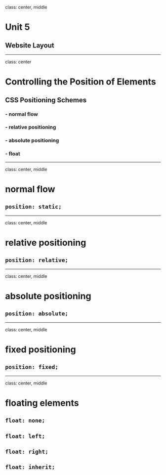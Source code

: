 class: center, middle

# Unit 5
## Website Layout

---

class: center

# Controlling the Position of Elements
## CSS Positioning Schemes

### - normal flow
### - relative positioning
### - absolute positioning
### - float

---

class: center, middle

# normal flow
## `position: static;`

---

class: center, middle

# relative positioning
## `position: relative;`

---

class: center, middle

# absolute positioning
## `position: absolute;`

---

class: center, middle

# fixed positioning
## `position: fixed;`

---

class: center, middle

# floating elements
## `float: none;`
## `float: left;`
## `float: right;`
## `float: inherit;`
